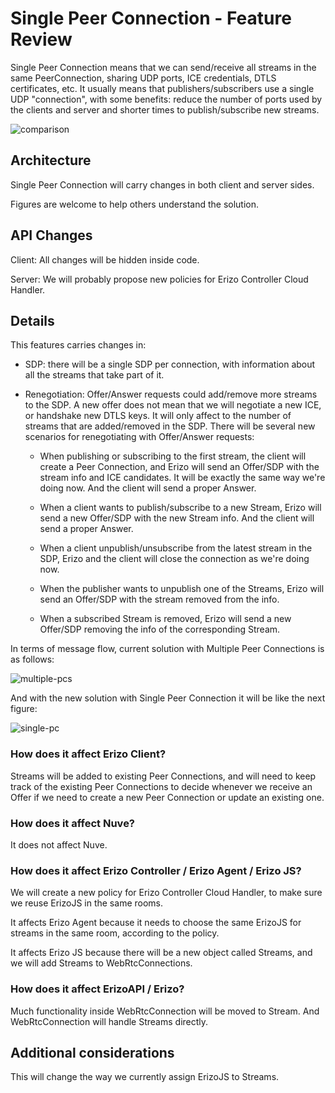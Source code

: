 # Single Peer Connection - Feature Review
Single Peer Connection means that we can send/receive all streams in the same PeerConnection, sharing UDP ports, ICE credentials, DTLS certificates, etc. It usually means that publishers/subscribers use a single UDP "connection", with some benefits: reduce the number of ports used by the clients and server and shorter times to publish/subscribe new streams.

![comparison](https://docs.google.com/drawings/d/1EMW43_6BX0mDJ2v4kLWrzDobz6dRjjqhctSkLM869io/pub?w=960&h=721)

## Architecture
Single Peer Connection will carry changes in both client and server sides.

Figures are welcome to help others understand the solution.

## API Changes
Client: All changes will be hidden inside code.

Server: We will probably propose new policies for Erizo Controller Cloud Handler.

## Details
This features carries changes in:

- SDP: there will be a single SDP per connection, with information about all the streams that take part of it.

- Renegotiation: Offer/Answer requests could add/remove more streams to the SDP. A new offer does not mean that we will negotiate a new ICE, or handshake new DTLS keys. It will only affect to the number of streams that are added/removed in the SDP. There will be several new scenarios for renegotiating with Offer/Answer requests:

  - When publishing or subscribing to the first stream, the client will create a Peer Connection, and Erizo will send an Offer/SDP with the stream info and ICE candidates. It will be exactly the same way we're doing now. And the client will send a proper Answer.

  - When a client wants to publish/subscribe to a new Stream, Erizo will send a new Offer/SDP with the new Stream info. And the client will send a proper Answer.

  - When a client unpublish/unsubscribe from the latest stream in the SDP, Erizo and the client will close the connection as we're doing now.

  - When the publisher wants to unpublish one of the Streams, Erizo will send an Offer/SDP  with the stream removed from the info.

  - When a subscribed Stream is removed, Erizo will send a new Offer/SDP removing the info of the corresponding Stream.

In terms of message flow, current solution with Multiple Peer Connections is as follows:

![multiple-pcs](https://www.websequencediagrams.com/cgi-bin/cdraw?lz=dGl0bGUgU2luZ2xlIFBlZXIgQ29ubmVjdGlvbgoKbm90ZSBsZWZ0IG9mIENsaWVudDogcHVibGlzaChzdHJlYW0xKQoAEwYtPkxpY29kZQAYCSAAGgcKABIGLT4AOQhvZmZlcgAlEWFuc3cADgk8AEQKSUNFIE5lZ290aWEAgRAFABARRFRMUyBIYW5kc2hha2UAgR4Xc3Vic2NyaWJlAIEwBzIAgSUSABoJAIEyBzIAgQsuAFImNABWIjMASS8&s=rose)

And with the new solution with Single Peer Connection it will be like the next figure:

![single-pc](https://www.websequencediagrams.com/cgi-bin/cdraw?lz=dGl0bGUgU2luZ2xlIFBlZXIgQ29ubmVjdGlvbgoKbm90ZSBsZWZ0IG9mIENsaWVudDogcHVibGlzaChzdHJlYW0xKQoAEwYtPkxpY29kZQAYCSAAGgcKABIGLT4AOQhvZmZlcgAlEWFuc3cADgk8AEQKSUNFIE5lZ290aWEAgRAFABARRFRMUyBIYW5kc2hha2UAgR4Xc3Vic2NyaWJlAIEwBzIAgSUSABoJAIEyBzIAgQsuAFImNABWIjMASS8&s=rose)

### How does it affect Erizo Client?
Streams will be added to existing Peer Connections, and will need to keep track of the existing Peer Connections to decide whenever we receive an Offer if we need to create a new Peer Connection or update an existing one.

### How does it affect Nuve?
It does not affect Nuve.

### How does it affect Erizo Controller / Erizo Agent / Erizo JS?
We will create a new policy for Erizo Controller Cloud Handler, to make sure we reuse ErizoJS in the same rooms.

It affects Erizo Agent because it needs to choose the same ErizoJS for streams in the same room, according to the policy.

It affects Erizo JS because there will be a new object called Streams, and we will add Streams to WebRtcConnections.

### How does it affect ErizoAPI / Erizo?
Much functionality inside WebRtcConnection will be moved to Stream. And WebRtcConnection will handle Streams directly.

## Additional considerations
This will change the way we currently assign ErizoJS to Streams.
